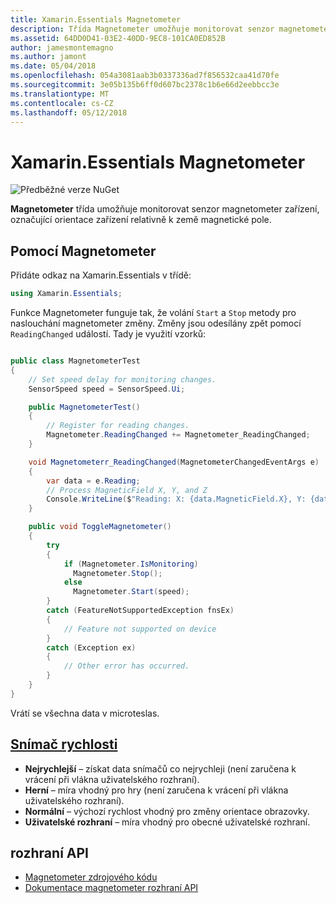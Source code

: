 ```yaml
---
title: Xamarin.Essentials Magnetometer
description: Třída Magnetometer umožňuje monitorovat senzor magnetometer zařízení, označující orientace zařízení relativně k země magnetické pole.
ms.assetid: 64DD0D41-03E2-40DD-9EC8-101CA0ED852B
author: jamesmontemagno
ms.author: jamont
ms.date: 05/04/2018
ms.openlocfilehash: 054a3081aab3b0337336ad7f856532caa41d70fe
ms.sourcegitcommit: 3e05b135b6ff0d607bc2378c1b6e66d2eebbcc3e
ms.translationtype: MT
ms.contentlocale: cs-CZ
ms.lasthandoff: 05/12/2018
---
```

# <a name="xamarinessentials-magnetometer"></a>Xamarin.Essentials Magnetometer

![Předběžné verze NuGet](~/media/shared/pre-release.png)

**Magnetometer** třída umožňuje monitorovat senzor magnetometer zařízení, označující orientace zařízení relativně k země magnetické pole.

## <a name="using-magnetometer"></a>Pomocí Magnetometer

Přidáte odkaz na Xamarin.Essentials v třídě:

```csharp
using Xamarin.Essentials;
```

Funkce Magnetometer funguje tak, že volání `Start` a `Stop` metody pro naslouchání magnetometer změny. Změny jsou odesílány zpět pomocí `ReadingChanged` událostí. Tady je využití vzorků:

```csharp

public class MagnetometerTest
{
    // Set speed delay for monitoring changes.
    SensorSpeed speed = SensorSpeed.Ui;

    public MagnetometerTest()
    {
        // Register for reading changes.
        Magnetometer.ReadingChanged += Magnetometer_ReadingChanged;
    }

    void Magnetometerr_ReadingChanged(MagnetometerChangedEventArgs e)
    {
        var data = e.Reading;
        // Process MagneticField X, Y, and Z
        Console.WriteLine($"Reading: X: {data.MagneticField.X}, Y: {data.MagneticField.Y}, Z: {data.MagneticField.Z}");
    }

    public void ToggleMagnetometer()
    {
        try
        {
            if (Magnetometer.IsMonitoring)
              Magnetometer.Stop();
            else
              Magnetometer.Start(speed);
        }
        catch (FeatureNotSupportedException fnsEx)
        {
            // Feature not supported on device
        }
        catch (Exception ex)
        {
            // Other error has occurred.
        }
    }
}
```

Vrátí se všechna data v microteslas.

## <a name="sensor-speedxrefxamarinessentialssensorspeed"></a>[Snímač rychlosti](xref:Xamarin.Essentials.SensorSpeed)

- **Nejrychlejší** – získat data snímačů co nejrychleji (není zaručena k vrácení při vlákna uživatelského rozhraní).
- **Herní** – míra vhodný pro hry (není zaručena k vrácení při vlákna uživatelského rozhraní).
- **Normální** – výchozí rychlost vhodný pro změny orientace obrazovky.
- **Uživatelské rozhraní** – míra vhodný pro obecné uživatelské rozhraní.

## <a name="api"></a>rozhraní API

- [Magnetometer zdrojového kódu](https://github.com/xamarin/Essentials/tree/master/Xamarin.Essentials/Magnetometer)
- [Dokumentace magnetometer rozhraní API](xref:Xamarin.Essentials.Magnetometer)
